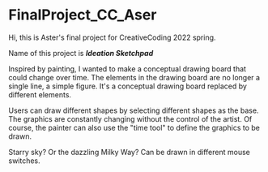 # FinalProject_CC_Aser
Hi, this is Aster's final project for CreativeCoding 2022 spring.

Name of this project is _**Ideation Sketchpad**_


Inspired by painting, I wanted to make a conceptual drawing board that could change over time. The elements in the drawing board are no longer a single line, a simple figure. It's a conceptual drawing board replaced by different elements.

Users can draw different shapes by selecting different shapes as the base. The graphics are constantly changing without the control of the artist. Of course, the painter can also use the "time tool" to define the graphics to be drawn.

Starry sky? Or the dazzling Milky Way? Can be drawn in different mouse switches.
